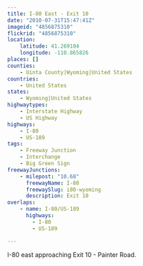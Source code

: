 ```yaml
---
title: I-80 East - Exit 10
date: "2010-07-31T15:47:41Z"
imageid: "4856875310"
flickrid: "4856875310"
location:
    latitude: 41.269104
    longitude: -110.865826
places: []
counties:
    - Uinta County|Wyoming|United States
countries:
    - United States
states:
    - Wyoming|United States
highwaytypes:
    - Interstate Highway
    - US Highway
highways:
    - I-80
    - US-189
tags:
    - Freeway Junction
    - Interchange
    - Big Green Sign
freewayJunctions:
    - milepost: "10.68"
      freewayName: I-80
      freewaySlug: i80-wyoming
      description: Exit 10
overlaps:
    - name: I-80/US-189
      highways:
        - I-80
        - US-189

---
```

I-80 east approaching Exit 10 - Painter Road.